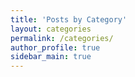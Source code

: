 ```yaml
---
title: 'Posts by Category'
layout: categories
permalink: /categories/
author_profile: true
sidebar_main: true
---
```


